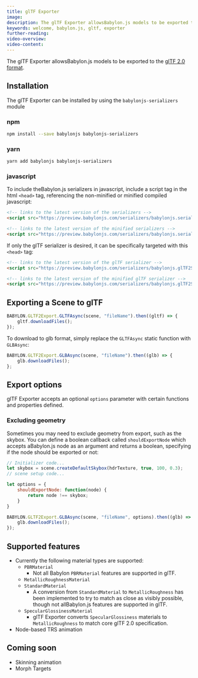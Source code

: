 ```yaml
---
title: glTF Exporter
image: 
description: The glTF Exporter allowsBabylon.js models to be exported to the [glTF 2.0 format]
keywords: welcome, babylon.js, gltf, exporter
further-reading:
video-overview:
video-content:
---
```


The glTF Exporter allowsBabylon.js models to be exported to the [glTF 2.0 format](https://www.khronos.org/gltf/).

## Installation
The glTF Exporter can be installed by using the `babylonjs-serializers` module
### npm
```bash
npm install --save babylonjs babylonjs-serializers
```
### yarn
```bash
yarn add babylonjs babylonjs-serializers
```

### javascript
To include theBabylon.js serializers in javascript,
include a script tag in the html `<head>` tag, referencing the non-minified or minified compiled javascript:
```html
<!-- links to the latest version of the serializers -->
<script src="https://preview.babylonjs.com/serializers/babylonjs.serializers.js"></script>

<!-- links to the latest version of the minified serializers -->
<script src="https://preview.babylonjs.com/serializers/babylonjs.serializers.min.js"></script>
```

If only the glTF serializer is desired, it can be specifically targeted with this `<head>` tag:
```html
<!-- links to the latest version of the glTF serializer -->
<script src="https://preview.babylonjs.com/serializers/babylonjs.glTF2Serializer.js"></script>

<!-- links to the latest version of the minified glTF serializer -->
<script src="https://preview.babylonjs.com/serializers/babylonjs.glTF2Serializer.min.js"></script>
```

## Exporting a Scene to glTF
```javascript
BABYLON.GLTF2Export.GLTFAsync(scene, "fileName").then((gltf) => {
    gltf.downloadFiles();
});

```
To download to glb format, simply replace the `GLTFAsync` static function with `GLBAsync`:

```javascript
BABYLON.GLTF2Export.GLBAsync(scene, "fileName").then((glb) => {
    glb.downloadFiles();
};
```

## Export options
glTF Exporter accepts an optional `options` parameter with certain functions and properties defined.

### Excluding geometry 
Sometimes you may need to exclude geometry from export, such as the skybox. You can define a boolean callback called `shouldExportNode` which accepts aBabylon.js node as an argument and returns a boolean, specifying if the node should be exported or not:

```javascript
// Initializer code...
let skybox = scene.createDefaultSkybox(hdrTexture, true, 100, 0.3);
// scene setup code...

let options = {
    shouldExportNode: function(node) {
        return node !== skybox;
    }
}

BABYLON.GLTF2Export.GLBAsync(scene, "fileName", options).then((glb) => {
    glb.downloadFiles();
});  

```

## Supported features
- Currently the following material types are supported:
  - `PBRMaterial`
    - Not all Babylon `PBRMaterial` features are supported in glTF.
  - `MetallicRoughnessMaterial`
  - `StandardMaterial` 
    -  A conversion from `StandardMaterial` to `MetallicRoughness` has been implemented to try to match as close as visibly possible, though not allBabylon.js features are supported in glTF.
  - `SpecularGlossinessMaterial` 
    -  glTF Exporter converts `SpecularGlossiness` materials to `MetallicRoughness` to match core glTF 2.0 specification.
- Node-based TRS animation

## Coming soon
- Skinning animation
- Morph Targets
